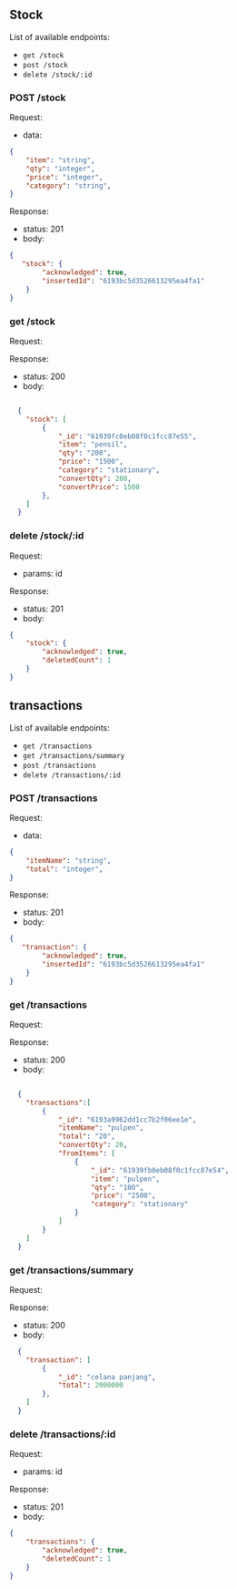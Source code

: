 ## Stock

List of available endpoints:
​

-   `get /stock`
-   `post /stock`
-   `delete /stock/:id`


### POST /stock

Request:

-   data:

```json
{
    "item": "string",
    "qty": "integer",
    "price": "integer",
    "category": "string",
}
```

Response:

-   status: 201
-   body:

```json
{
   "stock": {
        "acknowledged": true,
        "insertedId": "6193bc5d3526613295ea4fa1"
    }
}
```

### get /stock

Request:

Response:

-   status: 200
-   body:
```json

  {
    "stock": [
        {
            "_id": "61939fc0eb08f0c1fcc87e55",
            "item": "pensil",
            "qty": "200",
            "price": "1500",
            "category": "stationary",
            "convertQty": 200,
            "convertPrice": 1500
        },
    ]
  }
```

### delete /stock/:id
Request:
-   params: id

Response:

-   status: 201
-   body:

```json
{
    "stock": {
        "acknowledged": true,
        "deletedCount": 1
    }
}
```

## transactions

List of available endpoints:
​

-   `get /transactions`
-   `get /transactions/summary`
-   `post /transactions`
-   `delete /transactions/:id`


### POST /transactions

Request:

-   data:

```json
{
    "itemName": "string",
    "total": "integer",
}
```

Response:

-   status: 201
-   body:

```json
{
   "transaction": {
        "acknowledged": true,
        "insertedId": "6193bc5d3526613295ea4fa1"
    }
}
```

### get /transactions

Request:

Response:

-   status: 200
-   body:
```json

  {
    "transactions":[
        {
            "_id": "6193a9962dd1cc7b2f06ee1e",
            "itemName": "pulpen",
            "total": "20",
            "convertQty": 20,
            "fromItems": [
                {
                    "_id": "61939fb0eb08f0c1fcc87e54",
                    "item": "pulpen",
                    "qty": "100",
                    "price": "2500",
                    "category": "stationary"
                }
            ]
        }
    ]
  }
```

### get /transactions/summary

Request:

Response:

-   status: 200
-   body:
```json
  {
    "transaction": [
        {
            "_id": "celana panjang",
            "total": 2000000
        },
    ]
  }
```

### delete /transactions/:id
Request:
-   params: id

Response:

-   status: 201
-   body:

```json
{
    "transactions": {
        "acknowledged": true,
        "deletedCount": 1
    }
}
```
